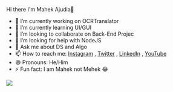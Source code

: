 Hi there I'm Mahek Ajudia👋

- 🔭 I’m currently working on OCRTranslator
- 🌱 I’m currently learning UI/GUI
- 👯 I’m looking to collaborate on Back-End Projec
- 🤔 I’m looking for help with NodeJS
- 💬 Ask me about DS and Algo
- 📫 How to reach me: [Instagram](instagram.com/mahekajudia) , [Twitter](twitter.com/MahekAjudia) , [LinkedIn](https://www.linkedin.com/in/mahek-ajudia-361185197/) , [YouTube](https://www.youtube.com/c/MahekAjudia)
- 😄 Pronouns: He/Him
- ⚡ Fun fact: I am Mahek not Mehek 😂
<img src="https://github-readme-stats.vercel.app/api?username=mahekajudia&&show_icons=true&title_color=ffffff&icon_color=bb2acf&text_color=daf7dc&bg_color=52BE80">

